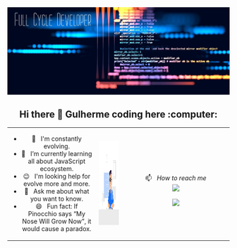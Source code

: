 <img src="https://raw.githubusercontent.com/RichardPinheiro/RichardPinheiro/master/full-cycle-developer.jpg">



<h2 style="text-align: center;"> Hi there 👋 Gulherme coding here :computer:</h2>

<table boder="0" style="border: 0">
<tr  style="text-align: center; border: 0">
<td  style="text-align: center; border: 0">

- 🚀  &nbsp; I'm constantly evolving.
- 🌱  &nbsp; I’m currently learning all about JavaScript ecosystem.
- :wink:  &nbsp; I'm looking help for evolve more and more.
- 💬  &nbsp; Ask me about what you want to know.
- 😄  &nbsp; Fun fact: If Pinocchio says “My Nose Will Grow Now”, it would cause a paradox.
      
</td  style="text-align: center; border: 0">
<td>

<img width="auto" height="190px" src="https://raw.githubusercontent.com/RichardPinheiro/RichardPinheiro/master/developer2.gif">

</td>



<td width="230px" style="text-align: center;">
</br>

📫  &nbsp; *How to reach me*
</br>
<a href="https://www.linkedin.com/in/guilherme-nascimento-68409454/">
<img heigth="50" width="200" src="https://img.shields.io/badge/Guilherme%20Alves-Linkedin-blue">
</a>

<a href="mailto:gklealves@gmail.com">
<img heigth="50" width="200" src="https://img.shields.io/badge/Guilherme%20Alves-Gmail-red">
</a>

</td>

</tr>
</table>
